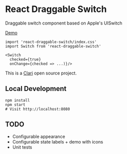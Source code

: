 React Draggable Switch
===
Draggable switch component based on Apple's UISwitch

[Demo](http://clariussystems.github.io/react-draggable-switch)

```
import 'react-draggable-switch/index.css'
import Switch from 'react-draggable-switch'

<Switch
  checked={true}
  onChange={checked => ...)}/>
```

This is a [Clari](http://www.clari.com) open source project.

Local Development
---
```
npm install
npm start
# Visit http://localhost:8080
```

TODO
---
- Configurable appearance
- Configurable state labels + demo with icons
- Unit tests
